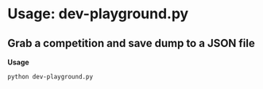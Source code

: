 # Usage: dev-playground.py

## Grab a competition and save dump to a JSON file

**Usage**

```sh
python dev-playground.py
```